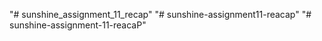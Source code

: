 "# sunshine_assignment_11_recap" 
"# sunshine-assignment11-reacap" 
"# sunshine-assignment-11-reacaP" 
